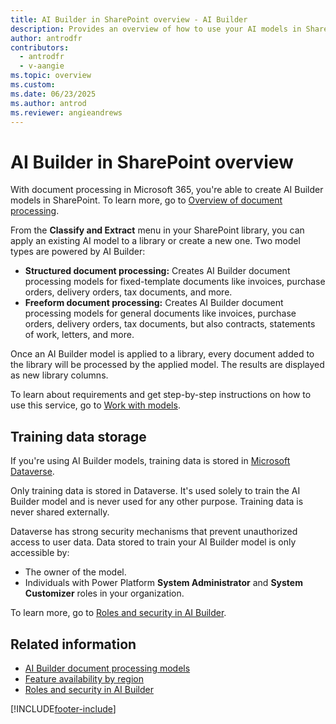 ```yaml
---
title: AI Builder in SharePoint overview - AI Builder
description: Provides an overview of how to use your AI models in SharePoint with document processing in Microsoft 365.
author: antrodfr
contributors:
  - antrodfr
  - v-aangie
ms.topic: overview
ms.custom: 
ms.date: 06/23/2025
ms.author: antrod
ms.reviewer: angieandrews
---
```


# AI Builder in SharePoint overview

With document processing in Microsoft 365, you're able to create AI Builder models in SharePoint. To learn more, go to [Overview of document processing](/microsoft-365/contentunderstanding/syntex-overview).

From the **Classify and Extract** menu in your SharePoint library, you can apply an existing AI model to a library or create a new one. Two model types are powered by AI Builder:
- **Structured document processing:** Creates AI Builder document processing models for fixed-template documents like invoices, purchase orders, delivery orders, tax documents, and more.
- **Freeform document processing:** Creates AI Builder document processing models for general documents like invoices, purchase orders, delivery orders, tax documents, but also contracts, statements of work, letters, and more.

Once an AI Builder model is applied to a library, every document added to the library will be processed by the applied model. The results are displayed as new library columns.

To learn about requirements and get step-by-step instructions on how to use this service, go to [Work with models](/microsoft-365/contentunderstanding/model-types-overview).

## Training data storage

If you're using AI Builder models, training data is stored in [Microsoft Dataverse](/power-apps/maker/data-platform/data-platform-intro).

Only training data is stored in Dataverse. It's used solely to train the AI Builder model and is never used for any other purpose. Training data is never shared externally.

Dataverse has strong security mechanisms that prevent unauthorized access to user data. Data stored to train your AI Builder model is only accessible by:

- The owner of the model.
- Individuals with Power Platform **System Administrator** and **System Customizer** roles in your organization.

To learn more, go to [Roles and security in AI Builder](/ai-builder/security).

## Related information

- [AI Builder document processing models](form-processing-model-overview.md)<br/>
- [Feature availability by region](availability-region.md)<br/>
- [Roles and security in AI Builder](security.md)

[!INCLUDE[footer-include](includes/footer-banner.md)]
